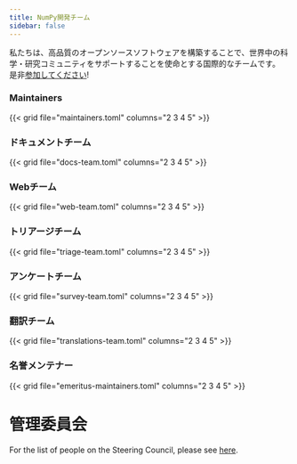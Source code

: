 ```yaml
---
title: NumPy開発チーム
sidebar: false
---
```


私たちは、高品質のオープンソースソフトウェアを構築することで、世界中の科学・研究コミュニティをサポートすることを使命とする国際的なチームです。 是非[参加してください](/ja/contribute)!

### Maintainers

{{< grid file="maintainers.toml" columns="2 3 4 5" >}}

### ドキュメントチーム

{{< grid file="docs-team.toml" columns="2 3 4 5" >}}

### Webチーム

{{< grid file="web-team.toml" columns="2 3 4 5" >}}

### トリアージチーム

{{< grid file="triage-team.toml" columns="2 3 4 5" >}}

### アンケートチーム

{{< grid file="survey-team.toml" columns="2 3 4 5" >}}

### 翻訳チーム

{{< grid file="translations-team.toml" columns="2 3 4 5" >}}

### 名誉メンテナー

{{< grid file="emeritus-maintainers.toml" columns="2 3 4 5" >}}

# 管理委員会

For the list of people on the Steering Council, please see [here](https://numpy.org/devdocs/dev/governance/people.html).
